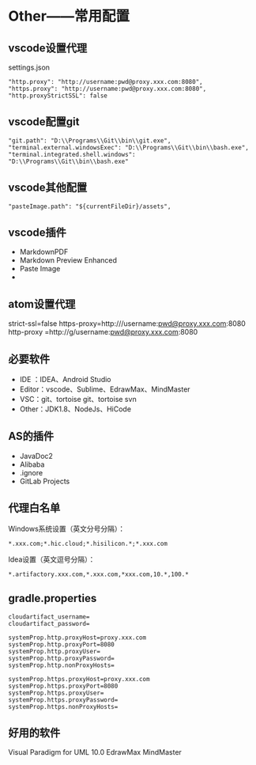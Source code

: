 # Other——常用配置

## vscode设置代理
settings.json
```
"http.proxy": "http://username:pwd@proxy.xxx.com:8080",
"https.proxy": "http://username:pwd@proxy.xxx.com:8080",
"http.proxyStrictSSL": false
```

## vscode配置git
```
"git.path": "D:\\Programs\\Git\\bin\\git.exe",
"terminal.external.windowsExec": "D:\\Programs\\Git\\bin\\bash.exe",
"terminal.integrated.shell.windows": "D:\\Programs\\Git\\bin\\bash.exe"
```
## vscode其他配置
```
"pasteImage.path": "${currentFileDir}/assets",
```

## vscode插件 
- MarkdownPDF
- Markdown Preview Enhanced
- Paste Image
- 
## atom设置代理
strict-ssl=false
https-proxy=http:///username:pwd@proxy.xxx.com:8080
http-proxy =http://g/username:pwd@proxy.xxx.com:8080


## 必要软件
- IDE ：IDEA、Android Studio
- Editor：vscode、Sublime、EdrawMax、MindMaster
- VSC：git、tortoise git、tortoise svn 
- Other：JDK1.8、NodeJs、HiCode

## AS的插件
- JavaDoc2
- Alibaba
- .ignore
- GitLab Projects


## 代理白名单
Windows系统设置（英文分号分隔）：
```
*.xxx.com;*.hic.cloud;*.hisilicon.*;*.xxx.com
```

Idea设置（英文逗号分隔）：
```
*.artifactory.xxx.com,*.xxx.com,*xxx.com,10.*,100.*
```
## gradle.properties
```
cloudartifact_username=
cloudartifact_password=

systemProp.http.proxyHost=proxy.xxx.com
systemProp.http.proxyPort=8080
systemProp.http.proxyUser=
systemProp.http.proxyPassword=
systemProp.http.nonProxyHosts=

systemProp.https.proxyHost=proxy.xxx.com
systemProp.https.proxyPort=8080
systemProp.https.proxyUser=
systemProp.https.proxyPassword=
systemProp.https.nonProxyHosts=
```

## 好用的软件
Visual Paradigm for UML 10.0
EdrawMax
MindMaster